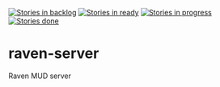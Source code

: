 [![Stories in backlog](https://badge.waffle.io/pileon/raven-server.svg?label=backlog&title=Backlog)](http://waffle.io/pileon/raven-server) [![Stories in ready](https://badge.waffle.io/pileon/raven-server.svg?label=ready&title=Ready)](http://waffle.io/pileon/raven-server) [![Stories in progress](https://badge.waffle.io/pileon/raven-server.svg?label=in%20progress&title=In%20Progress)](http://waffle.io/pileon/raven-server) [![Stories done](https://badge.waffle.io/pileon/raven-server.svg?label=done&title=done)](http://waffle.io/pileon/raven-server)
 
raven-server
============

Raven MUD server

